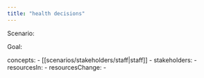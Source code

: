 ```yaml
---
title: "health decisions"
---
```


Scenario: 

Goal:

concepts: 
	- [[scenarios/stakeholders/staff|staff]]
	-
stakeholders: 
	-
resourcesIn:
	-
resourcesChange:
	-